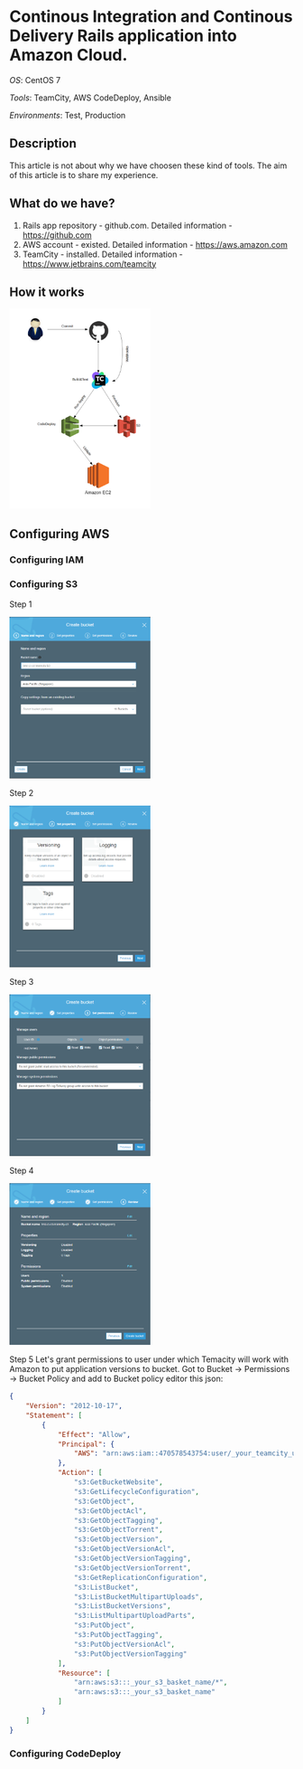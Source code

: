
# Continous Integration and Continous Delivery Rails application into Amazon Cloud.
*OS*: CentOS 7

*Tools*: TeamCity, AWS CodeDeploy, Ansible

*Environments*: Test, Production 

## Description
This article is not about why we have choosen these kind of tools.
The aim of this article is to share my experience. 

## What do we have?
1. Rails app repository - github.com. Detailed information -https://github.com
2. AWS account - existed. Detailed information - https://aws.amazon.com
3. TeamCity - installed. Detailed information - https://www.jetbrains.com/teamcity

## How it works
<img src="Scheme2.png" width="250">

## Configuring AWS
### Configuring IAM
### Configuring S3
Step 1

<img src="s3_1.PNG" width="250">

Step 2

<img src="s3_2.PNG" width="250">

Step 3

<img src="s3_3.PNG" width="250">

Step 4

<img src="s3_4.PNG" width="250">

Step 5
Let's grant permissions to user under which Temacity will work with Amazon to put application versions to bucket.
Got to Bucket -> Permissions -> Bucket Policy and add to Bucket policy editor this json:
```json
{
    "Version": "2012-10-17",
    "Statement": [
        {
            "Effect": "Allow",
            "Principal": {
                "AWS": "arn:aws:iam::470578543754:user/_your_teamcity_user"
            },
            "Action": [
                "s3:GetBucketWebsite",
                "s3:GetLifecycleConfiguration",
                "s3:GetObject",
                "s3:GetObjectAcl",
                "s3:GetObjectTagging",
                "s3:GetObjectTorrent",
                "s3:GetObjectVersion",
                "s3:GetObjectVersionAcl",
                "s3:GetObjectVersionTagging",
                "s3:GetObjectVersionTorrent",
                "s3:GetReplicationConfiguration",
                "s3:ListBucket",
                "s3:ListBucketMultipartUploads",
                "s3:ListBucketVersions",
                "s3:ListMultipartUploadParts",
                "s3:PutObject",
                "s3:PutObjectTagging",
                "s3:PutObjectVersionAcl",
                "s3:PutObjectVersionTagging"
            ],
            "Resource": [
                "arn:aws:s3:::_your_s3_basket_name/*",
                "arn:aws:s3:::_your_s3_basket_name"
            ]
        }
    ]
}
```
### Configuring CodeDeploy

